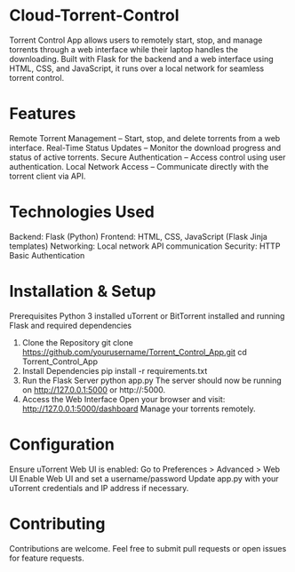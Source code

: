 # Cloud-Torrent-Control
Torrent Control App allows users to remotely start, stop, and manage torrents through a web interface while their laptop handles the downloading. Built with Flask for the backend and a web interface using HTML, CSS, and JavaScript, it runs over a local network for seamless torrent control.

# Features
Remote Torrent Management – Start, stop, and delete torrents from a web interface.
Real-Time Status Updates – Monitor the download progress and status of active torrents.
Secure Authentication – Access control using user authentication.
Local Network Access – Communicate directly with the torrent client via API.
# Technologies Used
Backend: Flask (Python)
Frontend: HTML, CSS, JavaScript (Flask Jinja templates)
Networking: Local network API communication
Security: HTTP Basic Authentication
# Installation & Setup
Prerequisites
Python 3 installed
uTorrent or BitTorrent installed and running
Flask and required dependencies
1. Clone the Repository
git clone https://github.com/yourusername/Torrent_Control_App.git
cd Torrent_Control_App
2. Install Dependencies
pip install -r requirements.txt
3. Run the Flask Server
python app.py
The server should now be running on http://127.0.0.1:5000 or http://<your-local-ip>:5000.
4. Access the Web Interface
Open your browser and visit:
http://127.0.0.1:5000/dashboard
Manage your torrents remotely.
# Configuration
Ensure uTorrent Web UI is enabled:
Go to Preferences > Advanced > Web UI
Enable Web UI and set a username/password
Update app.py with your uTorrent credentials and IP address if necessary.
# Contributing
Contributions are welcome. Feel free to submit pull requests or open issues for feature requests.







